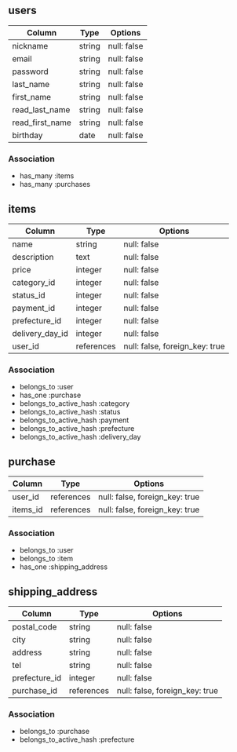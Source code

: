 ## users

| Column          | Type   | Options     |
| --------------- | ------ | ----------- |
| nickname        | string | null: false |
| email           | string | null: false |
| password        | string | null: false |
| last_name       | string | null: false |
| first_name      | string | null: false |
| read_last_name  | string | null: false |
| read_first_name | string | null: false |
| birthday        | date   | null: false |

### Association

- has_many :items
- has_many :purchases

## items

| Column           | Type       | Options                        |
| ---------------- | ---------- | ------------------------------ |
| name             | string     | null: false                    |
| description      | text       | null: false                    |
| price            | integer    | null: false                    |
| category_id      | integer    | null: false                    |
| status_id        | integer    | null: false                    |
| payment_id       | integer    | null: false                    |
| prefecture_id    | integer    | null: false                    |
| delivery_day_id  | integer    | null: false                    |
| user_id          | references | null: false, foreign_key: true |

### Association

- belongs_to             :user
- has_one                :purchase
- belongs_to_active_hash :category
- belongs_to_active_hash :status
- belongs_to_active_hash :payment
- belongs_to_active_hash :prefecture
- belongs_to_active_hash :delivery_day

## purchase

| Column           | Type       | Options                        |
| ---------------- | ---------- | ------------------------------ |
| user_id          | references | null: false, foreign_key: true |
| items_id         | references | null: false, foreign_key: true |

### Association

- belongs_to :user
- belongs_to :item
- has_one    :shipping_address

## shipping_address

| Column           | Type       | Options                        |
| ---------------- | ---------- | ------------------------------ |
| postal_code      | string     | null: false                    |
| city             | string     | null: false                    |
| address          | string     | null: false                    |
| tel              | string     | null: false                    |
| prefecture_id    | integer    | null: false                    |
| purchase_id      | references | null: false, foreign_key: true |

### Association

- belongs_to             :purchase
- belongs_to_active_hash :prefecture